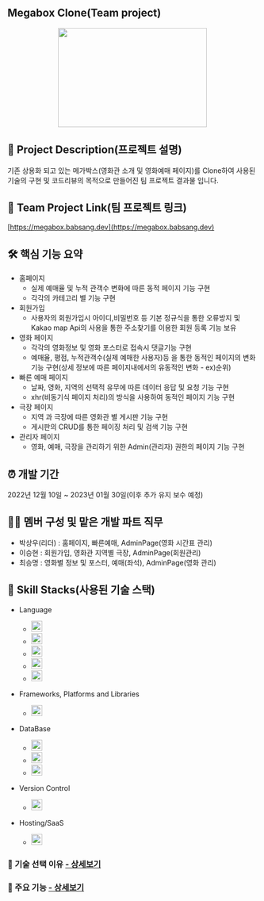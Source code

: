 ## Megabox Clone(Team project)

<p align="center"><img src="https://user-images.githubusercontent.com/109581758/221148252-cbbeb6ae-20c3-46b0-b9b7-b87a647255b4.png" height="200px" width="300px"></p> 

## 🎥 Project Description(프로젝트 설명)
기존 상용화 되고 있는 메가박스(영화관 소개 및 영화예매 페이지)를 Clone하여 
사용된 기술의 구현 및 코드리뷰의 목적으로 만들어진 팀 프로젝트 결과물 입니다.


## 🔗 Team Project Link(팀 프로젝트 링크)
[https://megabox.babsang.dev](https://megabox.babsang.dev)


## 🛠 핵심 기능 요약
- 홈페이지
  - 실제 예매율 및 누적 관객수 변화에 따른 동적 페이지 기능 구현
  - 각각의 카테고리 별 기능 구현
- 회원가입
  - 사용자의 회원가입시 아이디,비밀번호 등 기본 정규식을 통한 오류방지 및 Kakao map Api의 사용을 통한 주소찾기를 이용한 회원 등록 기능 보유
- 영화 페이지
  - 각각의 영화정보 및 영화 포스터로 접속시 댓글기능 구현
  - 예매율, 평점, 누적관객수(실제 예매한 사용자)등 을 통한 동적인 페이지의 변화 기능 구현(상세 정보에 따른 페이지내에서의 유동적인 변화 - ex)순위)
- 빠른 예매 페이지
  - 날짜, 영화, 지역의 선택적 유무에 따른 데이터 응답 및 요청 기능 구현
  - xhr(비동기식 페이지 처리)의 방식을 사용하여 동적인 페이지 기능 구현
- 극장 페이지
  - 지역 과 극장에 따른 영화관 별 게시판 기능 구현
  - 게시판의 CRUD를 통한 페이징 처리 및 검색 기능 구현
- 관리자 페이지
  - 영화, 예매, 극장을 관리하기 위한 Admin(관리자) 권한의 페이지 기능 구현


## ⏰ 개발 기간
2022년 12월 10일 ~ 2023년 01월 30일(이후 추가 유지 보수 예정)


## 👩‍💻 멤버 구성 및 맡은 개발 파트 직무
- 박상우(리더) : 홈페이지, 빠른예매, AdminPage(영화 시간표 관리)
- 이승현 : 회원가입, 영화관 지역별 극장, AdminPage(회원관리) 
- 최승명 : 영화별 정보 및 포스터, 예매(좌석), AdminPage(영화 관리)


## 🔧 Skill Stacks(사용된 기술 스택)
- Language 
  - <img src="https://img.shields.io/badge/java-007396?style=for-the-badge&logo=java&logoColor=white" height="22px">
  - <img src="https://img.shields.io/badge/html5-E34F26?style=for-the-badge&logo=html5&logoColor=white" height="22px"> 
  - <img src="https://img.shields.io/badge/css3-1572B6?style=for-the-badge&logo=css3&logoColor=white" height="22px"> 
  - <img src="https://img.shields.io/badge/javascript-F7DF1E?style=for-the-badge&logo=javascript&logoColor=white" height="22px">
  - <img src="https://img.shields.io/badge/Thymeleaf-%23005C0F.svg?style=for-the-badge&logo=Thymeleaf&logoColor=white" height="22px">
  
- Frameworks, Platforms and Libraries
  - <img src="https://img.shields.io/badge/springboot-6DB33F?style=for-the-badge&logo=springboot&logoColor=white" height="22px"> 

- DataBase
  - <img src="https://img.shields.io/badge/mysql-4479A1?style=for-the-badge&logo=mysql&logoColor=white" height="22px">
  - <img src="https://img.shields.io/badge/mariaDB-003545?style=for-the-badge&logo=mariaDB&logoColor=white" height="22px">
  - <img src="https://img.shields.io/badge/-mybatis-orange" height="22px">
  
- Version Control
  - <img src="https://img.shields.io/badge/github-181717?style=for-the-badge&logo=github&logoColor=white" height="22px"> 
  
- Hosting/SaaS
  - <img src="https://img.shields.io/badge/amazonaws-232F3E?style=for-the-badge&logo=amazonaws&logoColor=white" height="22px">



### 📌 기술 선택 이유 [ - 상세보기](https://github.com/jtheeeeee/we_are_traveling/wiki/%EA%B8%B0%EC%88%A0-%EC%84%A0%ED%83%9D-%EC%9D%B4%EC%9C%A0)


### 📌 주요 기능 [ - 상세보기](https://github.com/jtheeeeee/we_are_traveling/wiki/%EC%A3%BC%EC%9A%94-%EA%B8%B0%EB%8A%A5-%EC%86%8C%EA%B0%9C)
 

